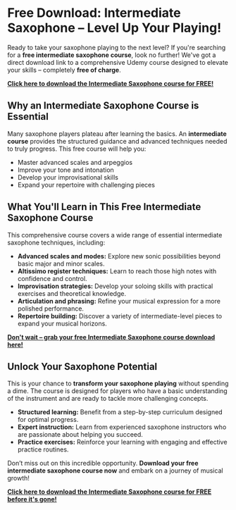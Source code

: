 # Free Download: Intermediate Saxophone – Level Up Your Playing!

Ready to take your saxophone playing to the next level? If you're searching for a **free intermediate saxophone course**, look no further! We've got a direct download link to a comprehensive Udemy course designed to elevate your skills – completely **free of charge**.

[**Click here to download the Intermediate Saxophone course for FREE!**](https://udemywork.com/intermediate-sax)

## Why an Intermediate Saxophone Course is Essential

Many saxophone players plateau after learning the basics. An **intermediate course** provides the structured guidance and advanced techniques needed to truly progress. This free course will help you:

*   Master advanced scales and arpeggios
*   Improve your tone and intonation
*   Develop your improvisational skills
*   Expand your repertoire with challenging pieces

## What You'll Learn in This Free Intermediate Saxophone Course

This comprehensive course covers a wide range of essential intermediate saxophone techniques, including:

*   **Advanced scales and modes:** Explore new sonic possibilities beyond basic major and minor scales.
*   **Altissimo register techniques:** Learn to reach those high notes with confidence and control.
*   **Improvisation strategies:** Develop your soloing skills with practical exercises and theoretical knowledge.
*   **Articulation and phrasing:** Refine your musical expression for a more polished performance.
*   **Repertoire building:** Discover a variety of intermediate-level pieces to expand your musical horizons.

[**Don't wait – grab your free Intermediate Saxophone course download here!**](https://udemywork.com/intermediate-sax)

## Unlock Your Saxophone Potential

This is your chance to **transform your saxophone playing** without spending a dime. The course is designed for players who have a basic understanding of the instrument and are ready to tackle more challenging concepts.

*   **Structured learning:** Benefit from a step-by-step curriculum designed for optimal progress.
*   **Expert instruction:** Learn from experienced saxophone instructors who are passionate about helping you succeed.
*   **Practice exercises:** Reinforce your learning with engaging and effective practice routines.

Don’t miss out on this incredible opportunity. **Download your free intermediate saxophone course now** and embark on a journey of musical growth!

[**Click here to download the Intermediate Saxophone course for FREE before it's gone!**](https://udemywork.com/intermediate-sax)
